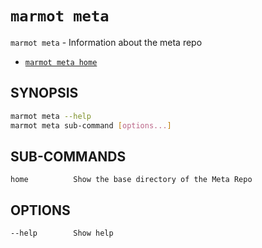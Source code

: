 # `marmot meta`

`marmot meta` - Information about the meta repo

- [`marmot meta home`](./meta-home.md)

## SYNOPSIS

```sh
marmot meta --help
marmot meta sub-command [options...]
```

## SUB-COMMANDS

```text
home          Show the base directory of the Meta Repo
```

## OPTIONS

```text
--help        Show help
```
